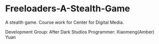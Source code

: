 # Freeloaders-A-Stealth-Game
A stealth game. Course work for Center for Digital Media.

Development Group: After Dark Studios
Programmer: Xiaomeng(Amber) Yuan
